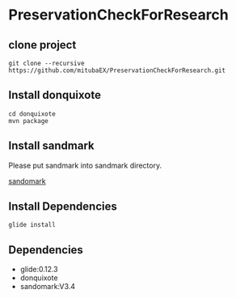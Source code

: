 # PreservationCheckForResearch

## clone project

```
git clone --recursive https://github.com/mitubaEX/PreservationCheckForResearch.git
```

## Install donquixote

```
cd donquixote
mvn package
```

## Install sandmark

Please put sandmark into sandmark directory.

[sandomark](http://sandmark.cs.arizona.edu/)

## Install Dependencies

```
glide install
```

## Dependencies

- glide:0.12.3
- donquixote
- sandomark:V3.4
